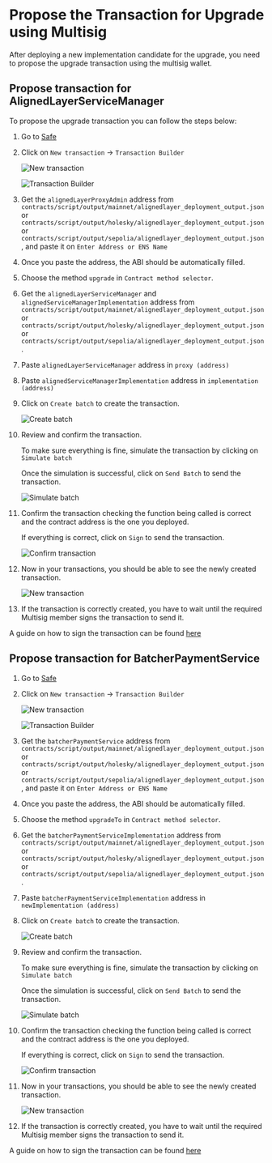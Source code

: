 # Propose the Transaction for Upgrade using Multisig

After deploying a new implementation candidate for the upgrade, you need to propose the upgrade transaction using the multisig wallet.

## Propose transaction for AlignedLayerServiceManager

To propose the upgrade transaction you can follow the steps below:

1. Go to [Safe](https://app.safe.global/home)

2. Click on `New transaction` -> `Transaction Builder`

   ![New transaction](./images/3_b_2_multisig_1.png)

   ![Transaction Builder](./images/3_b_2_multisig_2.png)

3. Get the `alignedLayerProxyAdmin` address from ```contracts/script/output/mainnet/alignedlayer_deployment_output.json``` or ```contracts/script/output/holesky/alignedlayer_deployment_output.json``` or ```contracts/script/output/sepolia/alignedlayer_deployment_output.json```, and paste it on `Enter Address or ENS Name`

4. Once you paste the address, the ABI should be automatically filled.

5. Choose the method ```upgrade``` in ```Contract method selector```.

6. Get the ```alignedLayerServiceManager``` and ```alignedServiceManagerImplementation``` address from ```contracts/script/output/mainnet/alignedlayer_deployment_output.json``` or ```contracts/script/output/holesky/alignedlayer_deployment_output.json``` or ```contracts/script/output/sepolia/alignedlayer_deployment_output.json```.

7. Paste ```alignedLayerServiceManager``` address in ```proxy (address)```

8. Paste ```alignedServiceManagerImplementation``` address in ```implementation (address)```

9. Click on `Create batch` to create the transaction.

      ![Create batch](./images/3_b_2_multisig_7.png)

10. Review and confirm the transaction.

      To make sure everything is fine, simulate the transaction by clicking on `Simulate batch`

      Once the simulation is successful, click on `Send Batch` to send the transaction.

      ![Simulate batch](./images/3_b_2_multisig_8.png)

11. Confirm the transaction checking the function being called is correct and the contract address is the one you deployed.

      If everything is correct, click on `Sign` to send the transaction.

      ![Confirm transaction](./images/3_b_2_multisig_9.png)

12. Now in your transactions, you should be able to see the newly created transaction.

      ![New transaction](./images/3_b_2_multisig_10.png)

13. If the transaction is correctly created, you have to wait until the required Multisig member signs the transaction to send it.

A guide on how to sign the transaction can be found [here](./3_b_3_approve_upgrade.md)

## Propose transaction for BatcherPaymentService

1. Go to [Safe](https://app.safe.global/home)

2. Click on `New transaction` -> `Transaction Builder`

   ![New transaction](./images/3_b_2_multisig_1.png)

   ![Transaction Builder](./images/3_b_2_multisig_2.png)

3. Get the `batcherPaymentService` address from ```contracts/script/output/mainnet/alignedlayer_deployment_output.json``` or ```contracts/script/output/holesky/alignedlayer_deployment_output.json``` or ```contracts/script/output/sepolia/alignedlayer_deployment_output.json```, and paste it on `Enter Address or ENS Name`

4. Once you paste the address, the ABI should be automatically filled.

5. Choose the method ```upgradeTo``` in ```Contract method selector```.

6. Get the ```batcherPaymentServiceImplementation``` address from ```contracts/script/output/mainnet/alignedlayer_deployment_output.json``` or ```contracts/script/output/holesky/alignedlayer_deployment_output.json``` or ```contracts/script/output/sepolia/alignedlayer_deployment_output.json```.

7. Paste ```batcherPaymentServiceImplementation``` address in ```newImplementation (address)```

8. Click on `Create batch` to create the transaction.

   ![Create batch](./images/3_b_2_multisig_7.png)

9. Review and confirm the transaction.

   To make sure everything is fine, simulate the transaction by clicking on `Simulate batch`

   Once the simulation is successful, click on `Send Batch` to send the transaction.

   ![Simulate batch](./images/3_b_2_multisig_8.png)

10. Confirm the transaction checking the function being called is correct and the contract address is the one you deployed.

    If everything is correct, click on `Sign` to send the transaction.

    ![Confirm transaction](./images/3_b_2_multisig_9.png)

11. Now in your transactions, you should be able to see the newly created transaction.

    ![New transaction](./images/3_b_2_multisig_10.png)

12. If the transaction is correctly created, you have to wait until the required Multisig member signs the transaction to send it.

A guide on how to sign the transaction can be found [here](./3_b_3_approve_upgrade.md)
